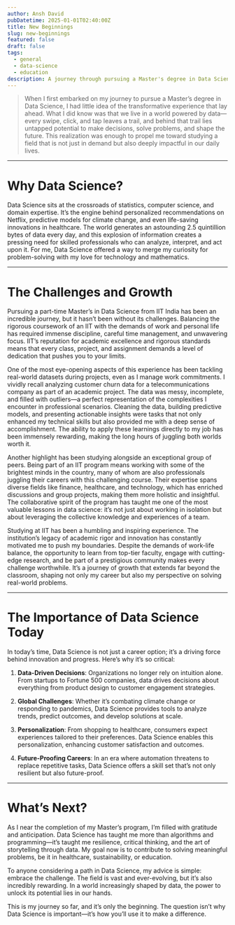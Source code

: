 ```yaml
---
author: Ansh David
pubDatetime: 2025-01-01T02:40:00Z
title: New Beginnings
slug: new-beginnings
featured: false
draft: false
tags:
  - general
  - data-science
  - education
description: A journey through pursuing a Master's degree in Data Science at IIT India while balancing work and personal life, exploring the transformative power of data science in today's world.
---
```


> When I first embarked on my journey to pursue a Master’s degree in Data Science, I had little idea of the transformative experience that lay ahead. What I did know was that we live in a world powered by data—every swipe, click, and tap leaves a trail, and behind that trail lies untapped potential to make decisions, solve problems, and shape the future. This realization was enough to propel me toward studying a field that is not just in demand but also deeply impactful in our daily lives.

---

# Why Data Science?

Data Science sits at the crossroads of statistics, computer science, and domain expertise. It’s the engine behind personalized recommendations on Netflix, predictive models for climate change, and even life-saving innovations in healthcare. The world generates an astounding 2.5 quintillion bytes of data every day, and this explosion of information creates a pressing need for skilled professionals who can analyze, interpret, and act upon it. For me, Data Science offered a way to merge my curiosity for problem-solving with my love for technology and mathematics.

---

# The Challenges and Growth

Pursuing a part-time Master’s in Data Science from IIT India has been an incredible journey, but it hasn’t been without its challenges. Balancing the rigorous coursework of an IIT with the demands of work and personal life has required immense discipline, careful time management, and unwavering focus. IIT’s reputation for academic excellence and rigorous standards means that every class, project, and assignment demands a level of dedication that pushes you to your limits.

One of the most eye-opening aspects of this experience has been tackling real-world datasets during projects, even as I manage work commitments. I vividly recall analyzing customer churn data for a telecommunications company as part of an academic project. The data was messy, incomplete, and filled with outliers—a perfect representation of the complexities I encounter in professional scenarios. Cleaning the data, building predictive models, and presenting actionable insights were tasks that not only enhanced my technical skills but also provided me with a deep sense of accomplishment. The ability to apply these learnings directly to my job has been immensely rewarding, making the long hours of juggling both worlds worth it.

Another highlight has been studying alongside an exceptional group of peers. Being part of an IIT program means working with some of the brightest minds in the country, many of whom are also professionals juggling their careers with this challenging course. Their expertise spans diverse fields like finance, healthcare, and technology, which has enriched discussions and group projects, making them more holistic and insightful. The collaborative spirit of the program has taught me one of the most valuable lessons in data science: it’s not just about working in isolation but about leveraging the collective knowledge and experiences of a team.

Studying at IIT has been a humbling and inspiring experience. The institution’s legacy of academic rigor and innovation has constantly motivated me to push my boundaries. Despite the demands of work-life balance, the opportunity to learn from top-tier faculty, engage with cutting-edge research, and be part of a prestigious community makes every challenge worthwhile. It’s a journey of growth that extends far beyond the classroom, shaping not only my career but also my perspective on solving real-world problems.

---

# The Importance of Data Science Today

In today’s time, Data Science is not just a career option; it’s a driving force behind innovation and progress. Here’s why it’s so critical:

1. **Data-Driven Decisions**: Organizations no longer rely on intuition alone. From startups to Fortune 500 companies, data drives decisions about everything from product design to customer engagement strategies.

2. **Global Challenges**: Whether it’s combating climate change or responding to pandemics, Data Science provides tools to analyze trends, predict outcomes, and develop solutions at scale.

3. **Personalization**: From shopping to healthcare, consumers expect experiences tailored to their preferences. Data Science enables this personalization, enhancing customer satisfaction and outcomes.

4. **Future-Proofing Careers**: In an era where automation threatens to replace repetitive tasks, Data Science offers a skill set that’s not only resilient but also future-proof.

---

# What’s Next?

As I near the completion of my Master’s program, I’m filled with gratitude and anticipation. Data Science has taught me more than algorithms and programming—it’s taught me resilience, critical thinking, and the art of storytelling through data. My goal now is to contribute to solving meaningful problems, be it in healthcare, sustainability, or education.

To anyone considering a path in Data Science, my advice is simple: embrace the challenge. The field is vast and ever-evolving, but it’s also incredibly rewarding. In a world increasingly shaped by data, the power to unlock its potential lies in our hands.

This is my journey so far, and it’s only the beginning. The question isn’t why Data Science is important—it’s how you’ll use it to make a difference.

